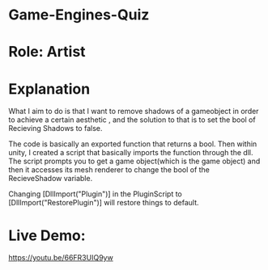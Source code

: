 # Game-Engines-Quiz

# Role: Artist

# Explanation
What I aim to do is that I want to remove shadows of a gameobject in order to achieve a certain aesthetic , and the solution to that is to set the bool of Recieving Shadows to false.

The code is basically an exported function that returns a bool. Then within unity, I created a script that basically imports the function through the dll. The script prompts you to get a game object(which is the game object) and then it accesses its mesh renderer to change the bool of the RecieveShadow variable.

Changing [DllImport("Plugin")] in the PluginScript to [DllImport("RestorePlugin")] will restore things to default.

# Live Demo: 
https://youtu.be/66FR3UIQ9yw
